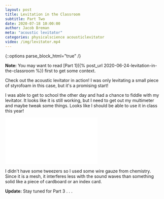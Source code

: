 ```yaml
---
layout: post
title: Levitation in the Classroom
subtitle: Part Two
date: 2020-07-18 10:00:00
author: Jacob Breman
meta: "acoustic levitator"
categories: physicalscience acousticlevitator
video: /img/levitator.mp4
---
```

{::options parse_block_html="true" /}

**Note:** You may want to read [Part 1]({% post_url 2020-06-24-levitation-in-the-classroom %}) first to get some context.

Check out the acoustic levitator in action! I was only levitating a small piece of styrofoam in this case, but it's a promising start!

I was able to get to school the other day and had a chance to fiddle with my levitator.  It looks like it is still working, but I need to get out my multimeter and maybe tweak some things. Looks like I should be able to use it in class this year!

<div class="video_container">
<iframe  src="{{ site.baseurl}}/img/levitator.mp4" frameborder="0" allowfullscreen="true"></iframe>
</div>

I didn't have some tweezers so I used some wire gauze from chemistry.  Since it is a mesh, it interferes less with the sound waves than something solid like a piece of cardboard or an index card.

**Update:** Stay tuned for Part 3 . . .